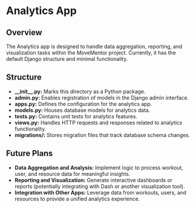 # Analytics App

## Overview
The Analytics app is designed to handle data aggregation, reporting, and visualization tasks within the MoveMentor project. Currently, it has the default Django structure and minimal functionality.

## Structure

- **\_\_init\_\_.py:** Marks this directory as a Python package.
- **admin.py:** Enables registration of models in the Django admin interface.
- **apps.py:** Defines the configuration for the analytics app.
- **models.py:** Houses database models for analytics data.
- **tests.py:** Contains unit tests for analytics features.
- **views.py:** Handles HTTP requests and responses related to analytics functionality.
- **migrations/:** Stores migration files that track database schema changes.

## Future Plans

- **Data Aggregation and Analysis:** Implement logic to process workout, user, and resource data for meaningful insights.
- **Reporting and Visualization:** Generate interactive dashboards or reports (potentially integrating with Dash or another visualization tool).
- **Integration with Other Apps:** Leverage data from workouts, users, and resources to provide a unified analytics experience.

